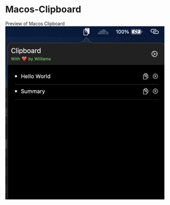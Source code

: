 # Macos-Clipboard
Preview of Macos Clipboard
<br/>
<img src="https://github.com/WilAy1/Macos-Clipboard/blob/master/Images/clipboard1.png?raw=true" alt="Clipboard Preview" width=500/>
